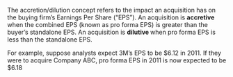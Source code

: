 <p>The accretion/dilution concept refers to the impact an acquisition has on the buying firm&#8217;s Earnings Per Share (“EPS”). An acquisition is <strong>accretive</strong> when the combined EPS (known as pro forma EPS) is greater than the buyer&#8217;s standalone EPS. An acquisition is <strong>dilutive </strong>when pro forma EPS is less than the standalone EPS.</p><p>For example, suppose analysts expect 3M&#8217;s EPS to be $6.12 in 2011. If they were to acquire Company ABC, pro forma EPS in 2011 is now expected to be $6.18</p>
